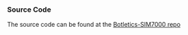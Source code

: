 ### Source Code
The source code can be found at the [Botletics-SIM7000 repo](https://github.com/botletics/Botletics-SIM7000)

